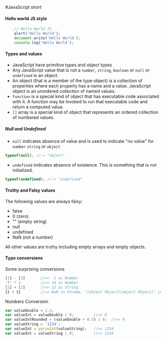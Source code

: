 #JavaScript short

#### Hello world JS style
```javascript
    // Hello World JS
    alert('Hello World');
    document.write('Hello World');
    console.log('Hello World');
```
#### Types and values
* JavaScript have primitive types and object types
* Any JavaScript value that is not a `number`, `string`, `boolean` or `null` or `undefined` is an object. 
* An object (that is a member of the type object) is a collection of properties where each property has a name and a value.
JavaScript object is an unordered collection of named values.
* `function` is a special kind of object that has executable code associated with it. 
A function may be invoked to run that executable code and return a computed value.
* `[]` array is a special kind of object that represents an ordered collection of numbered values.

##### Null and Undefined

* `null` indicates absence of value and is used to indicate "no value" for `number` `string` or `object` 
```javascript
typeof(null); //-> "object"
```
* `undefined` indicates absence of existence. This is something that is not initialized.
```javascript
typeof(undefined); //-> "undefined"
```

#### Truthy and Falsy values

The following values are always falsy:

* false
* 0 (zero)
* "" (empty string)
* null
* undefined
* NaN (not a number) 

All other values are truthy including empty arrays and empty objects.


#### Type conversions
Some surprising conversions
```javascript
[1] - [2]       //=> -1 as Number
'7' * 2         //=> 14 as Number
[1] + [2]       //=> 12 as String
{} + {}         //=> NaN in Chrome, '[object Object][object Object]' in node.js
```

Numbers Conversion
```javascript
var valueDouble = 1.2;
var valueInt = valueDouble | 0;         //=> 8
var valueIntRounded = (valueDouble + 0.5) | 0;  //=> 9
var valueString = '1234';
var valueInt = parseInt(valueString);   //=> 1234
var valueInt = valueString | 0;         //=> 1234
```
